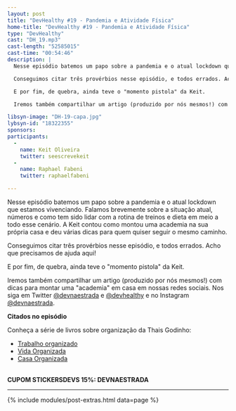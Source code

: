 ```yaml
---
layout: post
title: "DevHealthy #19 - Pandemia e Atividade Física"
home-title: "DevHealthy #19 - Pandemia e Atividade Física"
type: "DevHealthy"
cast: "DH_19.mp3"
cast-length: "52585015"
cast-time: "00:54:46"
description: |
  Nesse episódio batemos um papo sobre a pandemia e o atual lockdown que estamos vivenciando. Falamos brevemente sobre a situação atual, números e como tem sido lidar com a rotina de treinos e dieta em meio a todo esse cenário. A Keit contou como montou uma academia na sua própria casa e deu várias dicas para quem quiser seguir o mesmo caminho.

  Conseguimos citar três provérbios nesse episódio, e todos errados. Acho que precisamos de ajuda aqui!

  E por fim, de quebra, ainda teve o "momento pistola" da Keit.

  Iremos também compartilhar um artigo (produzido por nós mesmos!) com dicas para montar uma "academia" em casa em nossas redes sociais. Nos siga em Twitter [@devnaestrada](https://twitter.com/devnaestrada) e [@devhealthy](https://twitter.com/devhealthy) e no Instagram [@devnaestrada](https://www.instagram.com/devnaestrada/).

libsyn-image: "DH-19-capa.jpg"
lybsyn-id: "18322355"
sponsors:
participants:
  -
    name: Keit Oliveira
    twitter: seescrevekeit
  -
    name: Raphael Fabeni
    twitter: raphaelfabeni

---
```


  Nesse episódio batemos um papo sobre a pandemia e o atual lockdown que estamos vivenciando. Falamos brevemente sobre a situação atual, números e como tem sido lidar com a rotina de treinos e dieta em meio a todo esse cenário. A Keit contou como montou uma academia na sua própria casa e deu várias dicas para quem quiser seguir o mesmo caminho.

  Conseguimos citar três provérbios nesse episódio, e todos errados. Acho que precisamos de ajuda aqui!

  E por fim, de quebra, ainda teve o "momento pistola" da Keit.

  Iremos também compartilhar um artigo (produzido por nós mesmos!) com dicas para montar uma "academia" em casa em nossas redes sociais. Nos siga em Twitter [@devnaestrada](https://twitter.com/devnaestrada) e [@devhealthy](https://twitter.com/devhealthy) e no Instagram [@devnaestrada](https://www.instagram.com/devnaestrada/).

**Citados no episódio**<br />

Conheça a série de livros sobre organização da Thais Godinho:

  - [Trabalho organizado](https://www.amazon.com.br/Trabalho-Organizado-equil%C3%ADbrio-significado-sobrecarregado/dp/854520261X/ref=sr_1_2?adgrpid=84996624447&dchild=1&gclid=Cj0KCQjwl9GCBhDvARIsAFunhslZAqVnr1S8wiYKEC61C5JnMew6w6N0RC05cpUZQSXfzkN4IKDxIEcaAsZTEALw_wcB&hvadid=426016013177&hvdev=c&hvlocphy=1001773&hvnetw=g&hvqmt=e&hvrand=14806342629695703802&hvtargid=kwd-576269841972&hydadcr=5656_11235222&keywords=livro+trabalho+organizado&qid=1616196948&sr=8-2)
  - [Vida Organizada](https://www.amazon.com.br/Vida-organizada-prioridades-transformar-objetivos/dp/8573129719/ref=sr_1_7?adgrpid=84996624447&dchild=1&gclid=Cj0KCQjwl9GCBhDvARIsAFunhslZAqVnr1S8wiYKEC61C5JnMew6w6N0RC05cpUZQSXfzkN4IKDxIEcaAsZTEALw_wcB&hvadid=426016013177&hvdev=c&hvlocphy=1001773&hvnetw=g&hvqmt=e&hvrand=14806342629695703802&hvtargid=kwd-576269841972&hydadcr=5656_11235222&keywords=livro+trabalho+organizado&qid=1616196948&sr=8-7)
  - [Casa Organizada](https://www.amazon.com.br/Casa-organizada-organiza%C3%A7%C3%A3o-transformar-rotina/dp/8545200560/ref=sr_1_6?adgrpid=84996624447&dchild=1&gclid=Cj0KCQjwl9GCBhDvARIsAFunhslZAqVnr1S8wiYKEC61C5JnMew6w6N0RC05cpUZQSXfzkN4IKDxIEcaAsZTEALw_wcB&hvadid=426016013177&hvdev=c&hvlocphy=1001773&hvnetw=g&hvqmt=e&hvrand=14806342629695703802&hvtargid=kwd-576269841972&hydadcr=5656_11235222&keywords=livro+trabalho+organizado&qid=1616196948&sr=8-6)

<br /><strong>CUPOM STICKERSDEVS 15%: DEVNAESTRADA</strong>

---

{% include modules/post-extras.html data=page %}
